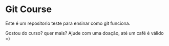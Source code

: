 # Git Course

Este é um repositorio teste para ensinar como git funciona.


Gostou do curso? quer mais? Ajude com uma doação, até um café é válido =)
